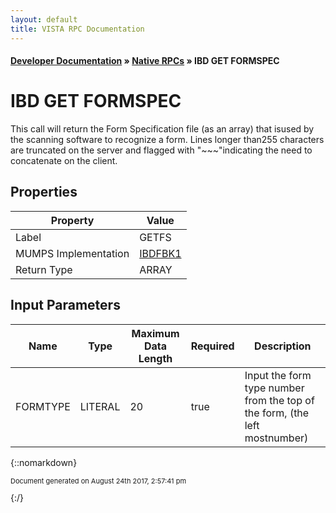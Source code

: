 ```yaml
---
layout: default
title: VISTA RPC Documentation
---
```


#### [Developer Documentation](../index) &#187; [Native RPCs](TableOfContents) &#187; IBD GET FORMSPEC<br/>
# IBD GET FORMSPEC

This call will return the Form Specification file (as an array) that isused by the scanning software to recognize a form.  Lines longer than255 characters are truncated on the server and flagged with "~~~"indicating the need to concatenate on the client.

## Properties

Property | Value
--- | ---
Label | GETFS
MUMPS Implementation | [IBDFBK1](http://code.osehra.org/dox/Routine_IBDFBK1_source.html)
Return Type | ARRAY


## Input Parameters

Name | Type | Maximum Data Length | Required | Description
--- | --- | --- | --- | ---
FORMTYPE | LITERAL | 20 | true | Input the form type number from the top of the form, (the left mostnumber)



{::nomarkdown} <br/><p style="font-size: 11px">Document generated on August 24th 2017, 2:57:41 pm</p>{:/}